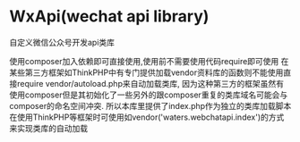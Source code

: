 # WxApi(wechat api library)

自定义微信公众号开发api类库

使用composer加入依赖即可直接使用,使用前不需要使用代码require即可使用
在某些第三方框架如ThinkPHP中有专门提供加载vendor资料库的函数则不能使用直接require vendor/autoload.php来自动加载类库,
因为这种第三方的框架虽然有使用composer但是其初始化了一些另外的跟composer重复的类库域名可能会与composer的命名空间冲突.
所以本库里提供了index.php作为独立的类库加载脚本在使用ThinkPHP等框架时可使用如vendor('waters.webchatapi.index')的方式
来实现类库的自动加载
